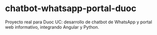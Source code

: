 # chatbot-whatsapp-portal-duoc
Proyecto real para Duoc UC: desarrollo de chatbot de WhatsApp y portal web informativo, integrando Angular y Python.
